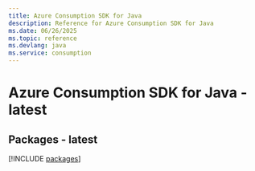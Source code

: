 ```yaml
---
title: Azure Consumption SDK for Java
description: Reference for Azure Consumption SDK for Java
ms.date: 06/26/2025
ms.topic: reference
ms.devlang: java
ms.service: consumption
---
```

# Azure Consumption SDK for Java - latest
## Packages - latest
[!INCLUDE [packages](consumption-index.md)]